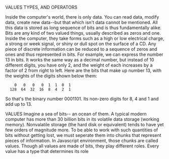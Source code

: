 VALUES TYPES, AND OPERATORS

Inside the computer's world, there is only data. You can read data, modify data, create new data--but that which isn't data cannot be mentioned. All this data is stored as long sequence of bits and is thus fundamentally alike.
Bits are any kind of two valued things, usually described as zeros and one. Inside the computer, they take forms such as a high or low electrical charge, a strong or week signal, or shiny or dull spot on the surface of a CD. Any piece of discrete information can be reduced to a sequence of zeros and ones and thus represented in bits.
  For example, we can express the number 13 in bits. It works the same way as a decimal number, but instead of 10 different digits, you have only 2, and the weight of each increases by a factor of 2 from right to left. Here are the bits that make up number 13, with the weights of the digits shown below them: 
          
        0   0   0   0  1  1  0  1
      128  64  32  16  8  4  2  1

So that's the binary number 0001101. Its non-zero digits for 8, 4 and 1 and add up to 13.


VALUES
Imagine a sea of bits-- an ocean of them. A typical modern computer has more than 30 billion bits in its volatile data storage (working memory). Nonvalatile storage (the hard disk or equivalent)  tends to have yet few orders of magnitude more.
To be able to work with such quantities of bits without getting lost, we must seperate them into chunks that represent pieces of information. In Javascript environment, those chunks are called values. Though all values are made of bits, they play different roles. Every value has a type that determines its role
